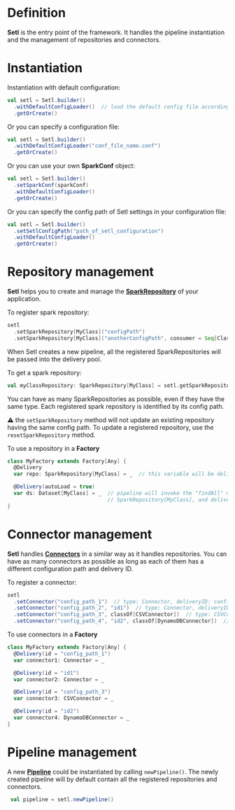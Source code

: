 # Definition
**Setl** is the entry point of the framework. It handles the pipeline instantiation and the management of repositories and connectors.

# Instantiation

Instantiation with default configuration:
```scala
val setl = Setl.builder()
  .withDefaultConfigLoader()  // load the default config file according to the jvm property: app.environment
  .getOrCreate()
```

Or you can specify a configuration file:
```scala
val setl = Setl.builder()
  .withDefaultConfigLoader("conf_file_name.conf") 
  .getOrCreate()
```

Or you can use your own **SparkConf** object:
```scala
val setl = Setl.builder()
  .setSparkConf(sparkConf)
  .withDefaultConfigLoader() 
  .getOrCreate()
```

Or you can specify the config path of Setl settings in your configuration file:
```scala
val setl = Setl.builder()
  .setSetlConfigPath("path_of_setl_configuration")
  .withDefaultConfigLoader() 
  .getOrCreate()
```

# Repository management
**Setl** helps you to create and manage the [**SparkRepository**](Repository) of your application.

To register spark repository:
```scala
setl
  .setSparkRepository[MyClass]("configPath")
  .setSparkRepository[MyClass]("anotherConfigPath", consumer = Seq[Class[MyFactory1], Class[MyFactory2])
```

When Setl creates a new pipeline, all the registered SparkRepositories will be passed into the delivery pool.

To get a spark repository:
```scala
val myClassRepository: SparkRepository[MyClass] = setl.getSparkRepository[MyClass]("configPath")
```

You can have as many SparkRepositories as possible, even if they have the same type. Each registered spark repository is identified by its config path.

:warning: the `setSparkRepository` method will not update an existing repository having the same config path. To update a registered repository, use the `resetSparkRepository` method.

To use a repository in a **Factory**
```scala
class MyFactory extends Factory[Any] {
  @Delivery
  var repo: SparkRepository[MyClass] = _  // this variable will be delivered at runtime

  @Delivery(autoLoad = true)
  var ds: Dataset[MyClass] = _  // pipeline will invoke the "findAll" method of an available  
                                // SparkRepository[MyClass], and deliver the result to this variable.
}
```

# Connector management
**Setl** handles [**Connectors**](Connector) in a similar way as it handles repositories. You can have as many connectors as possible as long as each of them has a different configuration path and delivery ID.

To register a connector:
```scala
setl
  .setConnector("config_path_1")  // type: Connector, deliveryID: config_path_1
  .setConnector("config_path_2", "id1")  // type: Connector, deliveryID: id1
  .setConnector("config_path_3", classOf[CSVConnector])  // type: CSVConnector, deliveryID: config_path_3
  .setConnector("config_path_4", "id2", classOf[DynamoDBConnector])  // type: DynamoDBConnector, deliveryID: id2
```

To use connectors in a **Factory**
```scala
class MyFactory extends Factory[Any] {
  @Delivery(id = "config_path_1")
  var connector1: Connector = _ 

  @Delivery(id = "id1")
  var connector2: Connector = _ 

  @Delivery(id = "config_path_3")
  var connector3: CSVConnector = _ 

  @Delivery(id = "id2")
  var connector4: DynamoDBConnector = _ 
}
```

# Pipeline management
A new [**Pipeline**](Pipeline) could be instantiated by calling `newPipeline()`. The newly created pipeline will by default contain all the registered repositories and connectors.

```scala
 val pipeline = setl.newPipeline()
```

